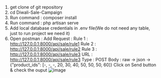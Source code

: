 1. get clone of git repository
2. cd Diwali-Sale-Campaign
3. Run command : composer install
4. Run command : php artisan serve
5. Add local database credentials in .env file(We do not need any table, just to run project we need it)
6. Open postman  : Add Request :
   Rule 1 : http://127.0.0.1:8000/api/sale/rule1
   Rule 2 : http://127.0.0.1:8000/api/sale/rule2
   Rule 3 : http://127.0.0.1:8000/api/sale/rule3
URL : http://127.0.0.1:8000/api/sale/rule3
Type : POST
Body : raw -> json -> {"product_ids":  [-, -, -, 20, 30, 40, 50, 50, 50, 60]}
Click on Send button & check the ouput
![image](https://github.com/turkarkhushbu/Diwali-Sale-Campaign/assets/87687354/b334ec3a-0ad2-4b0f-bf5a-05bc229363c9)
